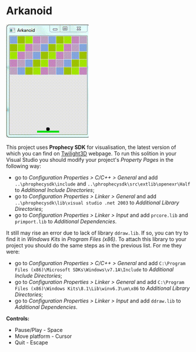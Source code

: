 # Arkanoid

![alt text](https://github.com/Parfyonator/Arkanoid/blob/master/Game.gif)

This project uses **Prophecy SDK** for visualisation, the latest version of which you can find on [Twilight3D](http://www.twilight3d.com/) webpage. To run this solition in your Visual Studio you should modify your project's *Property Pages* in the following way:

- go to *Configuration Properties > C/C++ > General* and add `..\phrophecysdk\include` and `..\phrophecysdk\src\extlib\openexr\Half` to *Additional Include Directories*;
- go to *Configuration Properties > Linker > General* and add `..\phrophecysdk\lib\visual studio .net 2003` to *Additional Library Directories*;
- go to *Configuration Properties > Linker > Input* and add `prcore.lib` and `primport.lib` to *Additional Dependencies*.

It still may rise an error due to lack of library `ddraw.lib`. If so, you can try to find it in *Windows Kits* in *Program Files (x86)*. To attach this library to your project you should do the same steps as in the previous list. For me they were:

- go to *Configuration Properties > C/C++ > General* and add `C:\Program Files (x86)\Microsoft SDKs\Windows\v7.1A\Include` to *Additional Include Directories*;
- go to *Configuration Properties > Linker > General* and add `C:\Program Files (x86)\Windows Kits\8.1\Lib\winv6.3\um\x86` to *Additional Library Directories*;
- go to *Configuration Properties > Linker > Input* and add `ddraw.lib` to *Additional Dependencies*.

**Controls:**
- Pause/Play - Space
- Move platform - Cursor
- Quit - Escape
